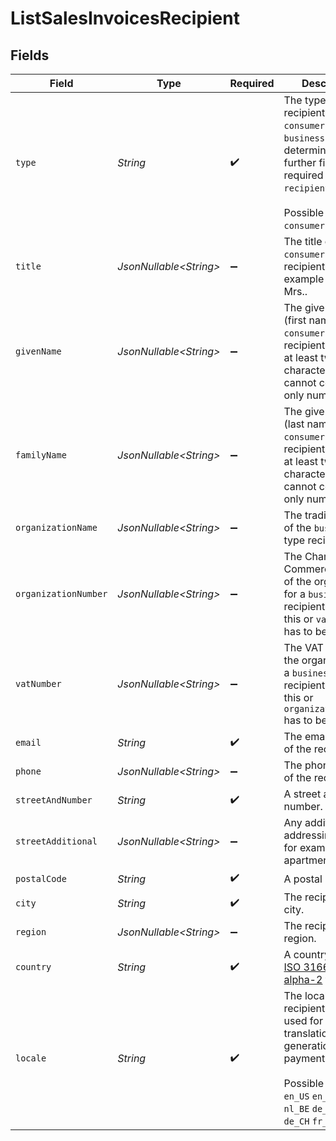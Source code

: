 # ListSalesInvoicesRecipient


## Fields

| Field                                                                                                                                                                                    | Type                                                                                                                                                                                     | Required                                                                                                                                                                                 | Description                                                                                                                                                                              | Example                                                                                                                                                                                  |
| ---------------------------------------------------------------------------------------------------------------------------------------------------------------------------------------- | ---------------------------------------------------------------------------------------------------------------------------------------------------------------------------------------- | ---------------------------------------------------------------------------------------------------------------------------------------------------------------------------------------- | ---------------------------------------------------------------------------------------------------------------------------------------------------------------------------------------- | ---------------------------------------------------------------------------------------------------------------------------------------------------------------------------------------- |
| `type`                                                                                                                                                                                   | *String*                                                                                                                                                                                 | :heavy_check_mark:                                                                                                                                                                       | The type of recipient, either `consumer` or `business`. This will determine what further fields are required on the `recipient` object.<br/><br/>Possible values: `consumer` `business`  | consumer                                                                                                                                                                                 |
| `title`                                                                                                                                                                                  | *JsonNullable\<String>*                                                                                                                                                                  | :heavy_minus_sign:                                                                                                                                                                       | The title of the `consumer` type recipient, for example Mr. or Mrs..                                                                                                                     | Mrs.                                                                                                                                                                                     |
| `givenName`                                                                                                                                                                              | *JsonNullable\<String>*                                                                                                                                                                  | :heavy_minus_sign:                                                                                                                                                                       | The given name (first name) of the `consumer` type recipient should be at least two characters and cannot contain only numbers.                                                          | Jane                                                                                                                                                                                     |
| `familyName`                                                                                                                                                                             | *JsonNullable\<String>*                                                                                                                                                                  | :heavy_minus_sign:                                                                                                                                                                       | The given name (last name) of the `consumer` type recipient should be at least two characters and cannot contain only numbers.                                                           | Doe                                                                                                                                                                                      |
| `organizationName`                                                                                                                                                                       | *JsonNullable\<String>*                                                                                                                                                                  | :heavy_minus_sign:                                                                                                                                                                       | The trading name of the `business` type recipient.                                                                                                                                       | Organization Corp.                                                                                                                                                                       |
| `organizationNumber`                                                                                                                                                                     | *JsonNullable\<String>*                                                                                                                                                                  | :heavy_minus_sign:                                                                                                                                                                       | The Chamber of Commerce number of the organization for a `business` type recipient. Either this or `vatNumber` has to be provided.                                                       | 12345678                                                                                                                                                                                 |
| `vatNumber`                                                                                                                                                                              | *JsonNullable\<String>*                                                                                                                                                                  | :heavy_minus_sign:                                                                                                                                                                       | The VAT number of the organization for a `business` type recipient. Either this or `organizationNumber` has to be provided.                                                              | NL123456789B01                                                                                                                                                                           |
| `email`                                                                                                                                                                                  | *String*                                                                                                                                                                                 | :heavy_check_mark:                                                                                                                                                                       | The email address of the recipient.                                                                                                                                                      | example@email.com                                                                                                                                                                        |
| `phone`                                                                                                                                                                                  | *JsonNullable\<String>*                                                                                                                                                                  | :heavy_minus_sign:                                                                                                                                                                       | The phone number of the recipient.                                                                                                                                                       | +0123456789                                                                                                                                                                              |
| `streetAndNumber`                                                                                                                                                                        | *String*                                                                                                                                                                                 | :heavy_check_mark:                                                                                                                                                                       | A street and street number.                                                                                                                                                              | Keizersgracht 126                                                                                                                                                                        |
| `streetAdditional`                                                                                                                                                                       | *JsonNullable\<String>*                                                                                                                                                                  | :heavy_minus_sign:                                                                                                                                                                       | Any additional addressing details, for example an apartment number.                                                                                                                      | 4th floor                                                                                                                                                                                |
| `postalCode`                                                                                                                                                                             | *String*                                                                                                                                                                                 | :heavy_check_mark:                                                                                                                                                                       | A postal code.                                                                                                                                                                           | 5678AB                                                                                                                                                                                   |
| `city`                                                                                                                                                                                   | *String*                                                                                                                                                                                 | :heavy_check_mark:                                                                                                                                                                       | The recipient's city.                                                                                                                                                                    | Amsterdam                                                                                                                                                                                |
| `region`                                                                                                                                                                                 | *JsonNullable\<String>*                                                                                                                                                                  | :heavy_minus_sign:                                                                                                                                                                       | The recipient's region.                                                                                                                                                                  | Noord-Holland                                                                                                                                                                            |
| `country`                                                                                                                                                                                | *String*                                                                                                                                                                                 | :heavy_check_mark:                                                                                                                                                                       | A country code in [ISO 3166-1 alpha-2](https://en.wikipedia.org/wiki/ISO_3166-1_alpha-2) format.                                                                                         | NL                                                                                                                                                                                       |
| `locale`                                                                                                                                                                                 | *String*                                                                                                                                                                                 | :heavy_check_mark:                                                                                                                                                                       | The locale for the recipient, to be used for translations in PDF generation and payment pages.<br/><br/>Possible values: `en_US` `en_GB` `nl_NL` `nl_BE` `de_DE` `de_AT` `de_CH` `fr_FR` `fr_BE` | nl_NL                                                                                                                                                                                    |